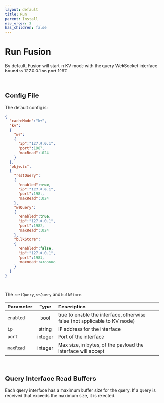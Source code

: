 ```yaml
---
layout: default
title: Run
parent: Install
nav_order: 3
has_children: false
---
```


# Run Fusion

By default, Fusion will start in KV mode with the query WebSocket interface bound to 127.0.0.1 on port 1987.


<br/>

## Config File
The default config is:

```json
{
  "cacheMode":"kv",
  "kv":
  {
    "ws":
    {
      "ip":"127.0.0.1",
      "port":1987,
      "maxRead":1024
    }
  },
  "objects":
  {
    "restQuery":
    {
      "enabled":true,
      "ip":"127.0.0.1",
      "port":1981,
      "maxRead":1024
    },
    "wsQuery":
    {
      "enabled":true,
      "ip":"127.0.0.1",
      "port":1982,
      "maxRead":1024
    },
    "bulkStore":
    {
      "enabled":false,
      "ip":"127.0.0.1",
      "port":1983,
      "maxRead":8388608
    }
  }
}
```

<br/>

The `restQuery`, `wsQuery` and `bulkStore`:

| Parameter       | Type  | Description
|:---             |:---:  | :---  |
|`enabled`        | bool    | true to enable the interface, otherwise false (not applicable to KV mode)| 
|`ip`             | string  | IP address for the interface |
|`port`           | integer | Port of the interface |
|`maxRead`        | integer | Max size, in bytes, of the payload the interface will accept |


<br/>


## Query Interface Read Buffers
Each query interface has a maximum buffer size for the query. If a query is received that exceeds the maximum size, it is rejected. 

